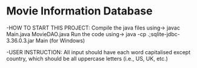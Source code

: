# Movie Information Database
-HOW TO START THIS PROJECT: 
Compile the java files using->  javac Main.java MovieDAO.java
Run the code using->  java -cp .;sqlite-jdbc-3.36.0.3.jar Main (for Windows)

-USER INSTRUCTION:
All input should have each word capitalised except country, which should be all 
uppercase  letters (i.e., US, UK, etc.)


